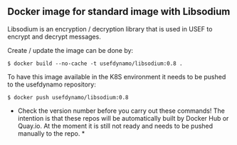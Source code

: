 ## Docker image for standard image with Libsodium

Libsodium is an encryption / decryption library that is used in USEF to encrypt and decrypt messages.

Create / update the image can be done by:
```console
$ docker build --no-cache -t usefdynamo/libsodium:0.8 .
```

To have this image available in the K8S environment it needs to be pushed to the usefdynamo repository:
```console
$ docker push usefdynamo/libsodium:0.8
```

* Check the version number before you carry out these commands! The intention is that these repos will be automatically built by Docker Hub or Quay.io. At the moment it is still not ready and needs to be pushed manually to the repo. *
